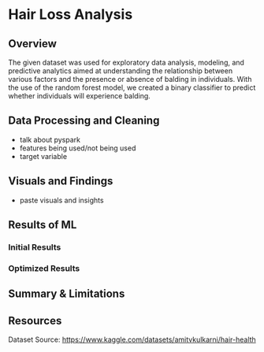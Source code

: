 # Hair Loss Analysis

## **Overview**
The given dataset was used for exploratory data analysis, modeling, and predictive analytics aimed at understanding the relationship between various factors and the presence or absence of balding in individuals. With the use of the random forest model, we created a binary classifier to predict whether individuals will experience balding. 

## **Data Processing and Cleaning**
- talk about pyspark
- features being used/not being used
- target variable

## **Visuals and Findings**
- paste visuals and insights

## **Results of ML**
### Initial Results
### Optimized Results

## **Summary & Limitations**

## **Resources**
Dataset Source: https://www.kaggle.com/datasets/amitvkulkarni/hair-health
